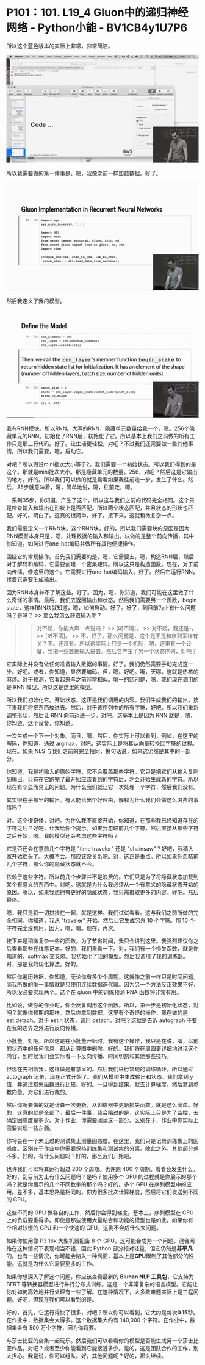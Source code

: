 # P101：101. L19_4 Gluon中的递归神经网络 - Python小能 - BV1CB4y1U7P6

所以这个蓝色版本的实际上非常，非常简洁。

![](img/f5e175718dcc4851c9f19406b7c49058_1.png)

所以我需要做的第一件事是，嗯，我像之前一样加载数据。好了。

![](img/f5e175718dcc4851c9f19406b7c49058_3.png)

然后我定义了我的模型。

![](img/f5e175718dcc4851c9f19406b7c49058_5.png)

我有RNN模块。所以RNN。大写的RNN，隐藏单元数量给我一个，嗯。256个隐藏单元的RNN。初始化了RNN层，初始化了它。所以基本上我们之前做的所有工作只是那三行代码。好了。让生活更轻松，对吧？不过我们还需要做一些其他事情。所以我们需要，嗯，启动它。

对吧？所以假设mini批次大小等于2。我们需要一个初始状态。所以我们得到的是这个。那就是mini批次大小。那是隐藏单元的数量。256，对吧？然后这是它输出的地方。好的。所以我们可以做的就是看看如果我往前走一步，发生了什么。然后，35步就意味着，嗯，简单地说，嗯，往前走，嗯。

一系列35步，你知道，产生了这个。所以这与我们之前的代码完全相同。这个只是检查输入和输出在形状上是否匹配。所以两个状态匹配，并且状态的形状也匹配。好的。明白了。这真的很简单。好了。接下来，这就稍微复杂一点。

我们需要定义一个RNN块。这个RNN块，好的。所以我们需要块的原因是因为RNN模型本身只是，嗯，处理数据的输入和输出。块做的是整个前向传播，其中你知道，如何进行one-hot编码并做所有其他便捷操作。

围绕它的常规操作。首先我们需要的是，嗯，它需要去，嗯，构造RNN层，然后对于解码和编码，它需要创建一个密集矩阵。所以这只是构造函数。现在，对于前向传播，像这里的这个。它需要进行one-hot编码输入。好了。然后它运行RNN，接着它需要生成输出。

因为RNN本身并不了解这些。好了。因为，嗯，你知道，我们可能在这里做了什么奇怪的事情。最后，我们去返回输出和状态。然后我们需要另一个函数，begin state，这样RNN块就知道，嗯，如何启动。好了。好了，到目前为止有什么问题吗？是吗？ >> 那么我怎么获取输入呢？

>> 对不起，你能大声一点说吗？ >> [听不清]， >> 对不起，我还是-， >> [听不清]。 >> 不。好了。那么问题是，这个是不是和序列采样有关？不。还没有。所以这实际上只是一个机制，嗯，这里有一个设备，我把一些数据输入进去。然后它产生了另一个状态序列，对吧？

它实际上并没有做任何准备输入数据的事情。好了。我们仍然需要手动完成这一步。好吧。或者，你知道，显然要编码。但，嗯。好吧。哦，天哪。这就是热核的麻烦。对于预测，它看起来与之前非常相似。唯一的区别是，嗯，我们现在调用的是 RNN 模型。所以这是这里的模型。

所以我们初始化它。开始状态。这正是我们调用的内容。我们生成我们的输出，接下来我们将把东西放进去。然后，对于该序列中的所有字符，好吧。所以我们重新调整形状，然后让 RNN 向前迈进一步。对吧。这基本上是因为 RNN 就是，嗯，你知道，这个设备，你知道。

一次生成一个下一个对象。而且，嗯，然后，你实际上可以看到，例如，在这里的解码，你知道，通过 argmax，对吧。这实际上是将其从向量转换回字符的过程。现在。如果 NLS 与我们之前的完全相同，换句话说，如果这仍然是其中的一部分。

你知道，我最初输入的原始字符，它不会覆盖那些字符。它只是把它们从输入复制到输出。只有在它跑完了最开始应该看到的字符后，才会开始生成新的字符。所以现在有个显而易见的问题。为什么我们就让它一次处理一个字符，然后我们没有。

其实很在乎那里的输出。有人能给出个好理由，解释为什么我们会做这么浪费的事情吗？

对。这个很奇怪，对吧。为什么我不直接开始，你知道，在那些我已经知道存在的字符之后？好吧，让我给你个提示。如果我忽略前几个字符，然后直接从那些字符之后开始，嗯。我的模型还会考虑这些字符吗？

它是否还会在意前几个字符是 "time traveler" 还是 "chainsaw"？好吧，我猜大家开始摇头了。大概不会。那应该没关系吧。对，这正是重点。所以如果你忽略前几个字符，那么你的隐藏状态就不会。

依赖于这些字符。所以前几个步骤并不是浪费的。它们只是为了将隐藏状态加载到某个有意义的东西中。对吧。这就是为什么我必须从一个有意义的隐藏状态开始的原因。所以，如果我想拥有更好的隐藏状态，我只需摄取更多的内容。好吧。然后最终。

嗯，我只是将一切拼接在一起，就是这样。我们试试看看。这与我们之前所做的完全相同。你知道，我从 "traveler" 开始，然后让它生成另外 10 个字符。那 10 个字符完全没有用，因为，嗯，嗯。现在，再次。

接下来是稍微复杂一些的函数。为了节省时间，我只会讲到这里。我强烈建议你之后查看那些在线笔记本。好的，我们来看一下。对，我们有一个损失函数，就是你知道的，softmax 交叉熵。我初始化了我的模型。然后我调用了我的训练器。对，那是我的优化算法。好的。

然后你遍历数据，你知道，无论你有多少个周期。这就像之前一样只是时间问题。而我所做的唯一事情就是只使用连续数据迭代器。因为另一个方法反正效果不好，所以没必要实现两个。这个在 gluon 中的训练预测 RNA 函数将非常有用。

比如说，做你的作业时，你会反复调用这个函数。所以，第一步是初始化状态，对吧？就像你预期的那样。然后你拿到数据。这里有个奇怪的操作，我在做的是 est.detach。对于 estin 状态，调用 detach。对吧？这就是告诉 autograph 不要在我的边界之外进行反向传播。

小批量。对吧。所以这是在小批量开始时，我有这个操作，我只是在说，嘿，以前的状态中的任何信息，都从计算图中删除。好的。我们将在周四更详细地讨论这个内容，到时候我们会实际看一下反向传播、时间切割和其他那些技巧。

但现在先相信我，这样做是有意义的。然后我们进行常规的训练循环。所以通过 autograph 记录，现在正式开始了。我们从模型中生成输出和状态。我们拿到 y 值，并通过损失函数进行比较。好的。一旦得到结果，就去计算梯度。然后拿到参数向量，对它们进行裁剪。

然后你所要做的就是计算一次更新，从训练器中更新损失函数。就是这么简单。好的，这真的就是全部了。最后一件事，我会略过的是，这实际上只是为了监控，去确定困惑度是多少。对于作业，你需要阅读这一部分。区别在于，作业中你实际上需要实现一些东西。

你将会在一个未见过的测试集上测量困惑度。在这里，我们只是记录训练集上的困惑度。区别在于作业中你需要保持训练集和测试集的分离。除此之外，其他部分差不多。好的，有什么问题吗？好的，那么我们开始吧。

也许我们可以将其运行超过 200 个周期。也许跑 400 个周期。看看会发生什么。好的，到目前为止有什么问题吗？是吗？使用多个 GPU 的过程就是你展示的那个吗？就是你展示的几个不同数字的那个吗？好的。多个 GPU 在序列模型中的应用。差不多，基本思路是相同的。你为很多批次计算梯度，然后将它们发送到不同的 GPU。

这些不同的 GPU 做各自的工作，然后你会得到梯度。基本上，序列模型在 CPU 上的负载要重得多。即使是那些使用大量粘合和功能的模型也是如此。如果你有一个相对较慢的 GPU 和一个快速的 CPU，这倒不会成什么大问题。

如果你使用像 P3 16x 大型机器配备 8 个 GPU，这可能会成为一个问题。混合网络在这种情况下表现相当不错，因此 Python 部分相对轻量，但它仍然是**非平凡**的。也有一些情况，你可能会陷入一种局面，基本上是**CPU**限制了其他部分的性能。这就是为什么它需要更多的工作。

如果你想深入了解这个问题，你应该查看最新的 **Bluhan NLP 工具包**，它支持为 BERT 等转换器模型进行并行分布式训练。这是一个非常复杂的语言模型。它能让你对如何高效地并行处理有一些了解。在这种情况下，大多数难题实际上是工程问题。好吧，但现在我们可以看到的是。

好的，首先，它运行得快了很多，对吧？所以你可以看到，它大约是每次**0.15**秒。在作业中，数据集会大得多。这个数据集大约有 140,000 个字符。在作业中，数据集会有 500 万个字符，因为你将要。

与莎士比亚的全集一起玩乐。然后我们可以看看你的模型是否能生成另一个莎士比亚作品，对吧？或者至少你能看到它能接近多少。是的，这是团队合作的工作，别太担心。我是说，你可以组队。好，其他问题呢？好的，那么继续。
